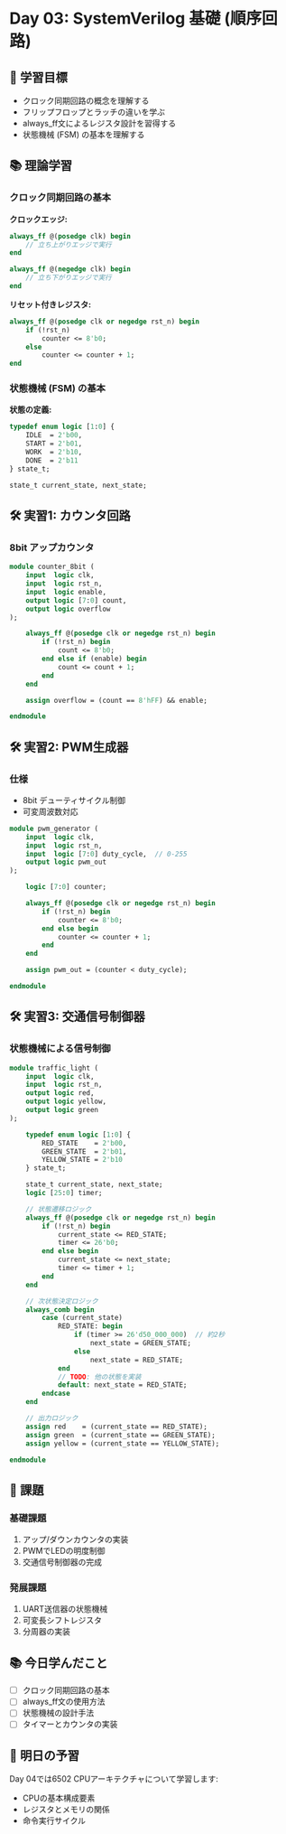 # Day 03: SystemVerilog 基礎 (順序回路)

## 🎯 学習目標

- クロック同期回路の概念を理解する
- フリップフロップとラッチの違いを学ぶ
- always_ff文によるレジスタ設計を習得する
- 状態機械 (FSM) の基本を理解する

## 📚 理論学習

### クロック同期回路の基本

**クロックエッジ:**
```systemverilog
always_ff @(posedge clk) begin
    // 立ち上がりエッジで実行
end

always_ff @(negedge clk) begin
    // 立ち下がりエッジで実行
end
```

**リセット付きレジスタ:**
```systemverilog
always_ff @(posedge clk or negedge rst_n) begin
    if (!rst_n)
        counter <= 8'b0;
    else
        counter <= counter + 1;
end
```

### 状態機械 (FSM) の基本

**状態の定義:**
```systemverilog
typedef enum logic [1:0] {
    IDLE  = 2'b00,
    START = 2'b01,
    WORK  = 2'b10,
    DONE  = 2'b11
} state_t;

state_t current_state, next_state;
```

## 🛠️ 実習1: カウンタ回路

### 8bit アップカウンタ
```systemverilog
module counter_8bit (
    input  logic clk,
    input  logic rst_n,
    input  logic enable,
    output logic [7:0] count,
    output logic overflow
);

    always_ff @(posedge clk or negedge rst_n) begin
        if (!rst_n) begin
            count <= 8'b0;
        end else if (enable) begin
            count <= count + 1;
        end
    end

    assign overflow = (count == 8'hFF) && enable;

endmodule
```

## 🛠️ 実習2: PWM生成器

### 仕様
- 8bit デューティサイクル制御
- 可変周波数対応

```systemverilog
module pwm_generator (
    input  logic clk,
    input  logic rst_n,
    input  logic [7:0] duty_cycle,  // 0-255
    output logic pwm_out
);

    logic [7:0] counter;

    always_ff @(posedge clk or negedge rst_n) begin
        if (!rst_n) begin
            counter <= 8'b0;
        end else begin
            counter <= counter + 1;
        end
    end

    assign pwm_out = (counter < duty_cycle);

endmodule
```

## 🛠️ 実習3: 交通信号制御器

### 状態機械による信号制御

```systemverilog
module traffic_light (
    input  logic clk,
    input  logic rst_n,
    output logic red,
    output logic yellow,
    output logic green
);

    typedef enum logic [1:0] {
        RED_STATE    = 2'b00,
        GREEN_STATE  = 2'b01,
        YELLOW_STATE = 2'b10
    } state_t;

    state_t current_state, next_state;
    logic [25:0] timer;

    // 状態遷移ロジック
    always_ff @(posedge clk or negedge rst_n) begin
        if (!rst_n) begin
            current_state <= RED_STATE;
            timer <= 26'b0;
        end else begin
            current_state <= next_state;
            timer <= timer + 1;
        end
    end

    // 次状態決定ロジック
    always_comb begin
        case (current_state)
            RED_STATE: begin
                if (timer >= 26'd50_000_000)  // 約2秒
                    next_state = GREEN_STATE;
                else
                    next_state = RED_STATE;
            end
            // TODO: 他の状態を実装
            default: next_state = RED_STATE;
        endcase
    end

    // 出力ロジック
    assign red    = (current_state == RED_STATE);
    assign green  = (current_state == GREEN_STATE);
    assign yellow = (current_state == YELLOW_STATE);

endmodule
```

## 📝 課題

### 基礎課題
1. アップ/ダウンカウンタの実装
2. PWMでLEDの明度制御
3. 交通信号制御器の完成

### 発展課題
1. UART送信器の状態機械
2. 可変長シフトレジスタ
3. 分周器の実装

## 📚 今日学んだこと

- [ ] クロック同期回路の基本
- [ ] always_ff文の使用方法
- [ ] 状態機械の設計手法
- [ ] タイマーとカウンタの実装

## 🎯 明日の予習

Day 04では6502 CPUアーキテクチャについて学習します:
- CPUの基本構成要素
- レジスタとメモリの関係
- 命令実行サイクル
